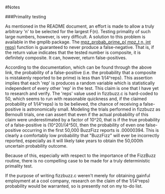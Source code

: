 #Notes

###Primality testing

As mentioned in the README document, an effort is made to allow a truly arbitrary 'n' to be selected for the largest F(n). Testing primality of such large numbers, however, is very difficult. A solution to this problem is available in the gmplib package. The [mpz\_probab\_prime\_p( mpz\_t n, int reps)](https://gmplib.org/manual/Number-Theoretic-Functions.html#Number-Theoretic-Functions) function is guaranteed to never produce a false-negative. That is, if the return value indicates that the tested number is composite, it is definitely composite. It can, however, return false-positives.

According to the documentation, which can be found through the above link, the probability of a false-positive (i.e. the probability that a composite is mistakenly reported to be prime) is less than 1/(4^reps). This assertion implies that each 'rep' is produces a random variable which is statistically independent of every other 'rep' in the test. This claim is one that I have yet to research and verify. The 'reps' value used in fizzbuzz.c is hard-coded to 50, which seems to run with reasonable quickness and, if the claimed probability of 1/(4^reps) is to be believed, the chance of receiving a false-positive is astronomically small. Modeling the trials performed in fizzbuzz as Bernoulli trials, one can assert that even if the actual probability of this claim were underestimated by a factor of 10^20, that is if the true probability of a false-positive is (10^20)/(4^50), then the probability of even one false-positive occurring in the first 50,000 BuzzFizz reports is .00000394. This is clearly a comfortably low probability that "BuzzFizz" will ever be incorrectly reported, especially as it will likely take years to obtain the 50,000th uncertain probability outcome.
         
Because of this, especially with respect to the importance of the FizzBuzz routine, there is no compelling case to be made for a truly deterministic primality test.

If the purpose of writing fizzbuzz.c weren't merely for obtaining gainful employment at a cool company, research on the claim of the 1/(4^reps) probability would be warranted, so is presently not on my to-do list.

